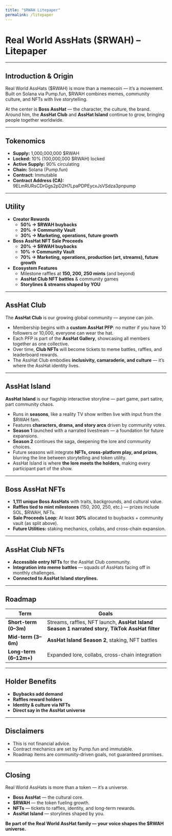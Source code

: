 ```yaml
---
title: "$RWAH Litepaper"
permalink: /litepaper
---
```

# Real World AssHats ($RWAH) – Litepaper
---

## Introduction & Origin
Real World AssHats ($RWAH) is more than a memecoin — it’s a movement.  
Built on Solana via Pump.fun, $RWAH combines memes, community culture, and NFTs with live storytelling.  

At the center is **Boss AssHat** — the character, the culture, the brand.  
Around him, the **AssHat Club** and **AssHat Island** continue to grow, bringing people together worldwide.

---

## Tokenomics
- **Supply:** 1,000,000,000 $RWAH  
- **Locked:** 10% (100,000,000 $RWAH) locked  
- **Active Supply:** 90% circulating  
- **Chain:** Solana (Pump.fun)  
- **Contract:** Immutable
- **Contract Address (CA):** 9ELmRURsCDrGgs2pD2H7LpaPDPEycxJsVSdza3pnpump

---

## Utility
- **Creator Rewards**  
  - **50% → $RWAH buybacks**  
  - **20% → Community Vault**  
  - **30% → Marketing, operations, future growth**  
- **Boss AssHat NFT Sale Proceeds**  
  - **20% → $RWAH buybacks**  
  - **10% → Community Vault**  
  - **70% → Marketing, operations, production (art, streams), future growth**  
- **Ecosystem Features**  
  - Milestone raffles at **150, 200, 250 mints** (and beyond)  
  - **AssHat Club NFT battles** & community games  
  - **Storylines & streams shaped by YOU**  

---

## AssHat Club
The **AssHat Club** is our growing global community — anyone can join.  

- Membership begins with a **custom AssHat PFP**: no matter if you have 10 followers or 10,000, everyone can wear the hat.  
- Each PFP is part of the **AssHat Gallery**, showcasing all members together as one collective.  
- Over time, **Club NFTs** will become tickets to meme battles, raffles, and leaderboard rewards.  
- The AssHat Club embodies **inclusivity, camaraderie, and culture** — it’s where the AssHat identity lives.  

---

## AssHat Island
**AssHat Island** is our flagship interactive storyline — part game, part satire, part community chaos.  

- Runs in **seasons**, like a reality TV show written live with input from the $RWAH fam.  
- Features **characters, drama, and story arcs** driven by community votes.  
- **Season 1** launched with a narrated livestream — a foundation for future expansions.  
- **Season 2** continues the saga, deepening the lore and community choices.  
- Future seasons will integrate **NFTs, cross-platform play, and prizes**, blurring the line between storytelling and token utility.  
- AssHat Island is where **the lore meets the holders**, making every participant part of the show.  

---

## Boss AssHat NFTs
- **1,111 unique Boss AssHats** with traits, backgrounds, and cultural value.  
- **Raffles tied to mint milestones** (150, 200, 250, etc.) — prizes include SOL, $RWAH, NFTs.  
- **Sale Proceeds Loop:** At least **30%** allocated to buybacks + community vault (as split above).  
- **Future Utilities:** staking mechanics, collabs, and cross-chain expansion.  

---

## AssHat Club NFTs
- **Accessible entry NFTs** for the AssHat Club community.  
- **Integration into meme battles** — squads of AssHats facing off in monthly challenges.  
- **Connected to AssHat Island storylines.**  

---

## Roadmap
| Term | Goals |
|------|-------|
| **Short-term (0–3m)** | Streams, raffles, NFT launch, **AssHat Island Season 1 narrated story**, **TikTok AssHat filter** |
| **Mid-term (3–6m)** | **AssHat Island Season 2**, staking, NFT battles |
| **Long-term (6–12m+)** | Expanded lore, collabs, cross-chain integration |

---

## Holder Benefits
- **Buybacks add demand**  
- **Raffles reward holders**  
- **Identity & culture via NFTs**  
- **Direct say in the AssHat universe**  

---

## Disclaimers
- This is not financial advice.  
- Contract mechanics are set by Pump.fun and immutable.  
- Roadmap items are community-driven goals, not guaranteed promises.  

---

## Closing
Real World AssHats is more than a token — it’s a universe.  

- **Boss AssHat** — the cultural core.  
- **$RWAH** — the token fueling growth.  
- **NFTs** — tickets to raffles, identity, and long-term rewards.  
- **AssHat Island** — storylines shaped by you.  

**Be part of the Real World AssHat family — your voice shapes the $RWAH universe.**
